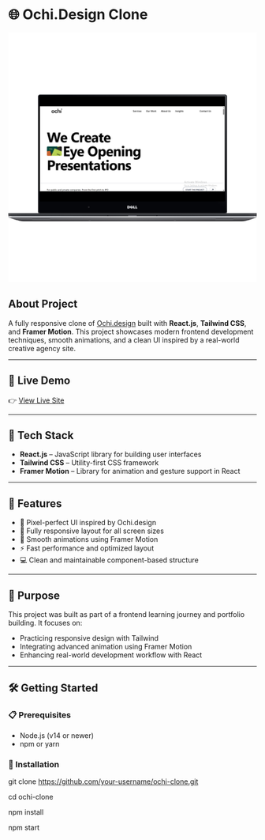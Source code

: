 # 🌐 Ochi.Design Clone
![Preview Screenshot](ochi.png)

## About Project
A fully responsive clone of [Ochi.design](https://ochi.design/) built with **React.js**, **Tailwind CSS**, and **Framer Motion**. This project showcases modern frontend development techniques, smooth animations, and a clean UI inspired by a real-world creative agency site.

---

## 🚀 Live Demo

👉 [View Live Site](https://ochi-replica.vercel.app/)

---

## 🧠 Tech Stack

- **React.js** – JavaScript library for building user interfaces  
- **Tailwind CSS** – Utility-first CSS framework  
- **Framer Motion** – Library for animation and gesture support in React  

---

## 📱 Features

- 🎯 Pixel-perfect UI inspired by Ochi.design  
- 📱 Fully responsive layout for all screen sizes  
- 🎥 Smooth animations using Framer Motion  
- ⚡ Fast performance and optimized layout  
- 💻 Clean and maintainable component-based structure

---

## 🎯 Purpose

This project was built as part of a frontend learning journey and portfolio building. It focuses on:

- Practicing responsive design with Tailwind  
- Integrating advanced animation using Framer Motion  
- Enhancing real-world development workflow with React  

---

## 🛠️ Getting Started

### 📋 Prerequisites

- Node.js (v14 or newer)
- npm or yarn

### 🔧 Installation

git clone https://github.com/your-username/ochi-clone.git

cd ochi-clone

npm install

npm start
